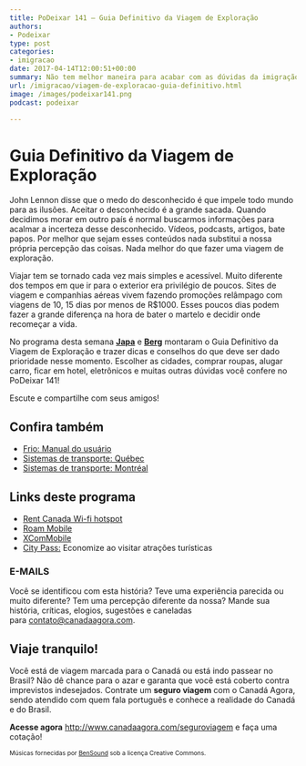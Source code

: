 ```yaml
---
title: PoDeixar 141 – Guia Definitivo da Viagem de Exploração
authors:
- Podeixar
type: post
categories:
- imigracao
date: 2017-04-14T12:00:51+00:00
summary: Não tem melhor maneira para acabar com as dúvidas da imigração do que conhecendo pessoalmente. Confira o Guia Definitiva da Viagem de Exploração do Canadá!
url: /imigracao/viagem-de-exploracao-guia-definitivo.html
image: /images/podeixar141.png
podcast: podeixar

---
```

# Guia Definitivo da Viagem de Exploração

John Lennon disse que o medo do desconhecido é que impele todo mundo para as ilusões. Aceitar o desconhecido é a grande sacada. Quando decidimos morar em outro país é normal buscarmos informações para acalmar a incerteza desse desconhecido. Vídeos, podcasts, artigos, bate papos. Por melhor que sejam esses conteúdos nada substitui a nossa própria percepção das coisas. Nada melhor do que fazer uma viagem de exploração.

Viajar tem se tornado cada vez mais simples e acessível. Muito diferente dos tempos em que ir para o exterior era privilégio de poucos. Sites de viagem e companhias aéreas vivem fazendo promoções relâmpago com viagens de 10, 15 dias por menos de R$1000. Esses poucos dias podem fazer a grande diferença na hora de bater o martelo e decidir onde recomeçar a vida.

No programa desta semana [**Japa**][1] e [**Berg**][2] montaram o Guia Definitivo da Viagem de Exploração e trazer dicas e conselhos do que deve ser dado prioridade nesse momento. Escolher as cidades, comprar roupas, alugar carro, ficar em hotel, eletrônicos e muitas outras dúvidas você confere no PoDeixar 141!

Escute e compartilhe com seus amigos!



## Confira também

  * [Frio: Manual do usuário][3]
  * [Sistemas de transporte: Québec][4]
  * [Sistemas de transporte: Montréal][5]

## Links deste programa

  * <a href="https://www.cellomobile.com/hotspot-rental/canada.html" target="_blank">Rent Canada Wi-fi hotspot</a>
  * <a href="https://roammobile.com/" target="_blank">Roam Mobile</a>
  * <a href="https://www.xcomglobal.com/coverage-2/canada" target="_blank">XComMobile</a>
  * <a href="http://www.citypass.com/" target="_blank">City Pass:</a> Economize ao visitar atrações turísticas

### E-MAILS

Você se identificou com esta história? Teve uma experiência parecida ou muito diferente? Tem uma percepção diferente da nossa? Mande sua história, críticas, elogios, sugestões e caneladas para <contato@canadaagora.com>.

## Viaje tranquilo!

Você está de viagem marcada para o Canadá ou está indo passear no Brasil? Não dê chance para o azar e garanta que você está coberto contra imprevistos indesejados. Contrate um **seguro viagem** com o Canadá Agora, sendo atendido com quem fala português e conhece a realidade do Canadá e do Brasil.

**Acesse agora** <http://www.canadaagora.com/seguroviagem> e faça uma cotação!

<span style="font-size: 8pt;">Músicas fornecidas por <a href="http://www.bensound.com/" target="_blank">BenSound</a> sob a licença Creative Commons.</span>

 [1]: https://www.canadaagora.com/japa
 [2]: https://www.canadaagora.com/berg
 [3]: https://www.canadaagora.com/podeixar/frio-manual-do-usuario.html
 [4]: https://www.canadaagora.com/podeixar/sistemas-de-transporte-quebec.html
 [5]: https://www.canadaagora.com/podeixar/sistemas-de-transporte-montreal.html